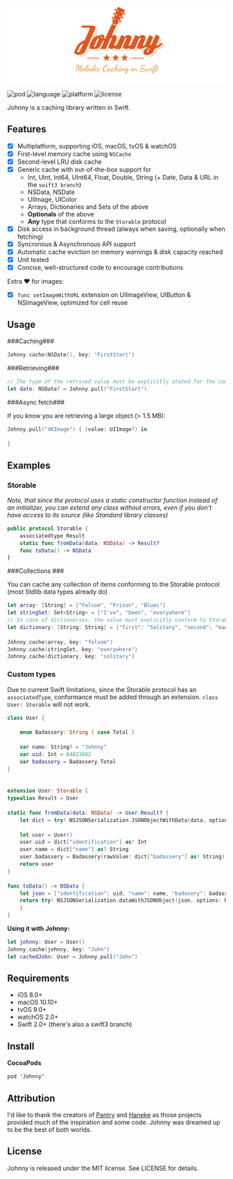 ![Logo](/Johnny/johnny-logo.png?raw=true)

![pod](https://cdn.rawgit.com/zolomatok/Johnny/master/pod.svg)
![language](https://cdn.rawgit.com/zolomatok/Johnny/master/language.svg)
![platform](https://cdn.rawgit.com/zolomatok/Johnny/master/platform.svg)
![license](https://cdn.rawgit.com/zolomatok/Johnny/master/license.svg)

Johnny is a caching library written in Swift.

## Features
- [x] Multiplatform, supporting iOS, macOS, tvOS & watchOS
- [x] First-level memory cache using `NSCache`
- [x] Second-level LRU disk cache
- [x] Generic cache with out-of-the-box support for
  - Int, UInt, Int64, UInt64, Float, Double, String (+ Date, Data & URL in the `swift3 branch`)
  - NSData, NSDate
  - UIImage, UIColor
  - Arrays, Dictionaries and Sets of the above
  - **Optionals** of the above
  - **Any** type that conforms to the `Storable` protocol
- [x] Disk access in background thread (always when saving, optionally when fetching)
- [x] Syncronous & Asynchronous API support
- [x] Automatic cache eviction on memory warnings & disk capacity reached
- [x] Unit tested
- [x] Concise, well-structured code to encourage contributions

Extra ❤️ for images:
- [x] `func setImageWithURL` extension on UIImageView, UIButton & NSImageView, optimized for cell reuse

## Usage

###Caching###
```swift
Johnny.cache(NSDate(), key: "FirstStart")
```

###Retrieving###

```swift
// The type of the retrived value must be explicitly stated for the compiler.
let date: NSDate? = Johnny.pull("FirstStart")
```

###Async fetch###

If you know you are retrieving a large object (> 1.5 MB):

```swift
Johnny.pull("4KImage") { (value: UIImage?) in
     
}
```

## Examples

### Storable ###

*Note, that since the protocol uses a static constructor function instead of an initializer, you can extend any class without errors, even if you don't have access to its source (like Standard library classes)*

```swift
public protocol Storable {
    associatedtype Result
    static func fromData(data: NSData) -> Result?
    func toData() -> NSData
}
```

###Collections ###

You can cache any collection of items conforming to the Storable protocol (most Stdlib data types already do)

```swift
let array: [String] = ["Folsom", "Prison", "Blues"]
let stringSet: Set<String> = ["I've", "been", "everywhere"]
// In case of dictionaries, the value must explicitly conform to Storable (so [String: AnyObject] does not work, while [String: Double] does)
let dictionary: [String: String] = ["first": "Solitary", "second": "man"]

Johnny.cache(array, key: "folsom")
Johnny.cache(stringSet, key: "everywhere")
Johnny.cache(dictionary, key: "solitary")
```

### Custom types ###

Due to current Swift limitations, since the Storable protocol has an `associatedType`, conformance must be added through an extension.
`class User: Storable` will not work.


```swift
class User {

    enum Badassery: String { case Total }

    var name: String? = "Johnny"
    var uid: Int = 84823682
    var badassery = Badassery.Total
}


extension User: Storable {
typealias Result = User

static func fromData(data: NSData) -> User.Result? {
    let dict = try! NSJSONSerialization.JSONObjectWithData(data, options: NSJSONReadingOptions()) as! [NSObject: AnyObject]

    let user = User()
    user.uid = dict["identification"] as! Int
    user.name = dict["name"] as? String
    user.badassery = Badassery(rawValue: dict["badassery"] as! String)!
    return user
}

func toData() -> NSData {
    let json = ["identification": uid, "name": name, "badasery": badassery.rawValue]
    return try! NSJSONSerialization.dataWithJSONObject(json, options: NSJSONWritingOptions())
    }
}
```

**Using it with Johnny:**


```swift
let johnny: User = User()
Johnny.cache(johnny, key: "John")
let cachedJohn: User = Johnny.pull("John")
```



## Requirements
- iOS 8.0+
- macOS 10.10+
- tvOS 9.0+
- watchOS 2.0+
- Swift 2.0+ (there's also a swift3 branch)

## Install

**CocoaPods**

```swift
pod 'Johnny'
```

## Attribution
I'd like to thank the creators of [Pantry](https://github.com/nickoneill/Pantry) and [Haneke](https://github.com/Haneke/HanekeSwift) as those projects provided much of the inspiration and some code. Johnny was dreamed up to be the best of both worlds.

## License
Johnny is released under the MIT license. See LICENSE for details.
